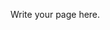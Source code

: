 <!--
.. title: Contributor Guide
.. slug: contributor-guide
.. date: 2017-07-16 22:59:58 UTC
.. tags: 
.. category: 
.. link: 
.. description: 
.. type: text
-->

Write your page here.

